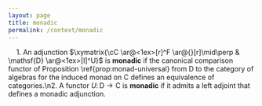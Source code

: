 ```yaml
---
layout: page
title: monadic
permalink: /context/monadic
---
```

$\quad$1. An adjunction $\xymatrix{\cC \ar@<1ex>[r]^F \ar@{}[r]\mid\perp & \mathsf{D} \ar@<1ex>[l]^U}$ is **monadic** if the canonical comparison functor of Proposition \ref{prop:monad-universal} from $\mathsf{D}$ to the category of algebras for the induced monad on $\mathsf{C}$ defines an equivalence of categories.\n2. A functor $U \colon \mathsf{D} \to \mathsf{C}$ is **monadic** if it admits a left adjoint that defines a monadic adjunction.
